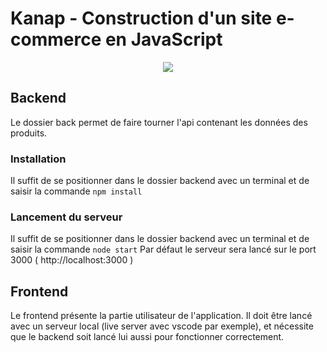 # Kanap - Construction d'un site e-commerce en JavaScript

<p align="center">
  <img src="https://user.oc-static.com/upload/2021/09/29/16329291678171_image2.png">
</p>

## Backend

Le dossier back permet de faire tourner l'api contenant les données des produits.

### Installation

Il suffit de se positionner dans le dossier backend avec un terminal et de saisir la commande `npm install`

### Lancement du serveur

Il suffit de se positionner dans le dossier backend avec un terminal et de saisir la commande `node start`
Par défaut le serveur sera lancé sur le port 3000 ( http://localhost:3000 )

## Frontend

Le frontend présente la partie utilisateur de l'application. Il doit être lancé avec un serveur local (live server avec vscode par exemple), et nécessite que le backend soit lancé lui aussi pour fonctionner correctement.
